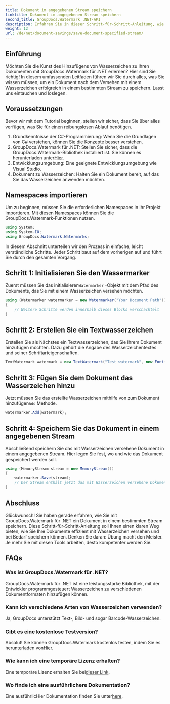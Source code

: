 ```yaml
---
title: Dokument im angegebenen Stream speichern
linktitle: Dokument im angegebenen Stream speichern
second_title: GroupDocs.Watermark .NET-API
description: Erfahren Sie in dieser Schritt-für-Schritt-Anleitung, wie Sie mit GroupDocs.Watermark für .NET ein Dokument in einem bestimmten Stream speichern. Perfekt für Entwickler aller Niveaus.
weight: 12
url: /de/net/document-savings/save-document-specified-stream/
---
```

## Einführung
Möchten Sie die Kunst des Hinzufügens von Wasserzeichen zu Ihren Dokumenten mit GroupDocs.Watermark für .NET erlernen? Hier sind Sie richtig! In diesem umfassenden Leitfaden führen wir Sie durch alles, was Sie wissen müssen, um ein Dokument nach dem Versehen mit einem Wasserzeichen erfolgreich in einem bestimmten Stream zu speichern. Lasst uns eintauchen und loslegen.
## Voraussetzungen
Bevor wir mit dem Tutorial beginnen, stellen wir sicher, dass Sie über alles verfügen, was Sie für einen reibungslosen Ablauf benötigen.
1. Grundkenntnisse der C#-Programmierung: Wenn Sie die Grundlagen von C# verstehen, können Sie die Konzepte besser verstehen.
2.  GroupDocs.Watermark für .NET: Stellen Sie sicher, dass die GroupDocs.Watermark-Bibliothek installiert ist. Sie können es herunterladen unter[Hier](https://releases.groupdocs.com/Watermark/net/).
3. Entwicklungsumgebung: Eine geeignete Entwicklungsumgebung wie Visual Studio.
4. Dokument zu Wasserzeichen: Halten Sie ein Dokument bereit, auf das Sie das Wasserzeichen anwenden möchten.
## Namespaces importieren
Um zu beginnen, müssen Sie die erforderlichen Namespaces in Ihr Projekt importieren. Mit diesen Namespaces können Sie die GroupDocs.Watermark-Funktionen nutzen.
```csharp
using System;
using System.IO;
using GroupDocs.Watermark.Watermarks;
```
In diesem Abschnitt unterteilen wir den Prozess in einfache, leicht verständliche Schritte. Jeder Schritt baut auf dem vorherigen auf und führt Sie durch den gesamten Vorgang.
## Schritt 1: Initialisieren Sie den Wassermarker
 Zuerst müssen Sie das initialisieren`Watermarker` -Objekt mit dem Pfad des Dokuments, das Sie mit einem Wasserzeichen versehen möchten.
```csharp
using (Watermarker watermarker = new Watermarker("Your Document Path"))
{
    // Weitere Schritte werden innerhalb dieses Blocks verschachtelt
}
```
## Schritt 2: Erstellen Sie ein Textwasserzeichen
Erstellen Sie als Nächstes ein Textwasserzeichen, das Sie Ihrem Dokument hinzufügen möchten. Dazu gehört die Angabe des Wasserzeichentextes und seiner Schriftarteigenschaften.
```csharp
TextWatermark watermark = new TextWatermark("Test watermark", new Font("Arial", 12));
```
## Schritt 3: Fügen Sie dem Dokument das Wasserzeichen hinzu
 Jetzt müssen Sie das erstellte Wasserzeichen mithilfe von zum Dokument hinzufügen`Add` Methode.
```csharp
watermarker.Add(watermark);
```
## Schritt 4: Speichern Sie das Dokument in einem angegebenen Stream
Abschließend speichern Sie das mit Wasserzeichen versehene Dokument in einem angegebenen Stream. Hier legen Sie fest, wo und wie das Dokument gespeichert werden soll.
```csharp
using (MemoryStream stream = new MemoryStream())
{
    watermarker.Save(stream);
    // Der Stream enthält jetzt das mit Wasserzeichen versehene Dokument
}
```
## Abschluss
Glückwunsch! Sie haben gerade erfahren, wie Sie mit GroupDocs.Watermark für .NET ein Dokument in einem bestimmten Stream speichern. Diese Schritt-für-Schritt-Anleitung soll Ihnen einen klaren Weg bieten, wie Sie Ihre Dokumente effizient mit Wasserzeichen versehen und bei Bedarf speichern können. Denken Sie daran: Übung macht den Meister. Je mehr Sie mit diesen Tools arbeiten, desto kompetenter werden Sie.
## FAQs
### Was ist GroupDocs.Watermark für .NET?
GroupDocs.Watermark für .NET ist eine leistungsstarke Bibliothek, mit der Entwickler programmgesteuert Wasserzeichen zu verschiedenen Dokumentformaten hinzufügen können.
### Kann ich verschiedene Arten von Wasserzeichen verwenden?
Ja, GroupDocs unterstützt Text-, Bild- und sogar Barcode-Wasserzeichen.
### Gibt es eine kostenlose Testversion?
 Absolut! Sie können GroupDocs.Watermark kostenlos testen, indem Sie es herunterladen von[Hier](https://releases.groupdocs.com/).
### Wie kann ich eine temporäre Lizenz erhalten?
 Eine temporäre Lizenz erhalten Sie bei[dieser Link](https://purchase.groupdocs.com/temporary-license/).
### Wo finde ich eine ausführlichere Dokumentation?
 Eine ausführlicHier Dokumentation finden Sie unter[here](https://tutorials.groupdocs.com/Watermark/net/).